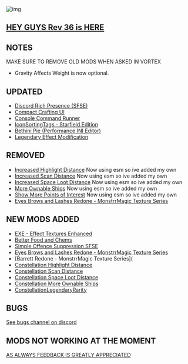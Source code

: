 ![img](https://s11.gifyu.com/images/SgCoI.png)

## [HEY GUYS Rev 36 is HERE](https://)

## NOTES

MAKE SURE TO REMOVE OLD MODS WHEN ASKED IN VORTEX

- Gravity Affects Weight is now optional.

## UPDATED

- [Discord Rich Presence (SFSE)](https://www.nexusmods.com/starfield/mods/2545)
- [Compact Crafting UI](https://www.nexusmods.com/starfield/mods/3274)
- [Console Command Runner](https://www.nexusmods.com/starfield/mods/2740)
- [IconSortingTags - Starfield Edition](https://www.nexusmods.com/starfield/mods/312)
- [Bethini Pie (Performance INI Editor)](https://www.nexusmods.com/site/mods/631)
- [Legendary Effect Modification](https://www.nexusmods.com/starfield/mods/4114)

## REMOVED

- [Increased Highlight Distance](https://www.nexusmods.com/starfield/mods/992?tab=description) Now using esm so ive added my own
- [Increased Scan Distance](https://www.nexusmods.com/starfield/mods/769) Now using esm so ive added my own
- [Increased Space Loot Distance](https://www.nexusmods.com/starfield/mods/1013) Now using esm so ive added my own
- [More Ownable Ships](https://www.nexusmods.com/starfield/mods/791?tab=description) Now using esm so ive added my own
- [Show More Points of Interest](https://www.nexusmods.com/starfield/mods/769) Now using esm so ive added my own
- [Eyes Brows and Lashes Redone - MonstrrMagic Texture Series](https://www.nexusmods.com/starfield/mods/4292)


## NEW MODS ADDED

- [EXE - Effect Textures Enhanced](https://www.nexusmods.com/starfield/mods/340?tab=description)
- [Better Food and Chems](https://www.nexusmods.com/starfield/mods/2687?tab=description)
- [Simple Offence Suppression SFSE](https://www.nexusmods.com/starfield/mods/4456?tab=description)
- [Eyes Brows and Lashes Redone - MonstrrMagic Texture Series](https://www.nexusmods.com/starfield/mods/4292)
- [Barrett Redone - MonstrrMagic Texture Series](
- [Constellation Highlight Distance](https://www.nexusmods.com/starfield/mods/4643?tab=description)
- [Constellation Scan Distance](https://www.nexusmods.com/starfield/mods/4643?tab=description)
- [Constellation Space Loot Distance](https://www.nexusmods.com/starfield/mods/4643?tab=description)
- [Constellation More Ownable Ships](https://www.nexusmods.com/starfield/mods/4643?tab=description)
- [ConstellationLegendaryRarity](https://www.nexusmods.com/starfield/mods/4643?tab=description)

## BUGS

[See bugs channel on discord](https://discord.gg/xZNztPjA2u)

## MODS NOT WORKING AT THE MOMENT



[AS ALWAYS FEEDBACK IS GREATLY APPRECIATED](https://)

